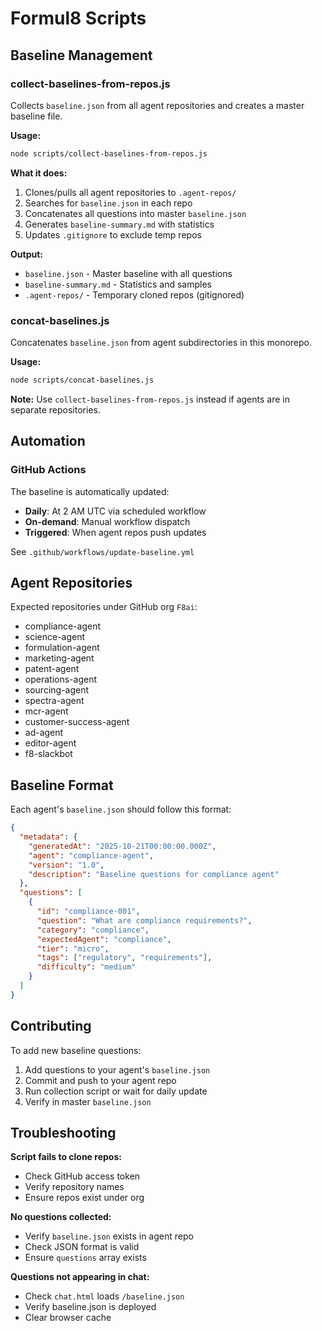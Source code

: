 # Formul8 Scripts

## Baseline Management

### collect-baselines-from-repos.js

Collects `baseline.json` from all agent repositories and creates a master baseline file.

**Usage:**
```bash
node scripts/collect-baselines-from-repos.js
```

**What it does:**
1. Clones/pulls all agent repositories to `.agent-repos/`
2. Searches for `baseline.json` in each repo
3. Concatenates all questions into master `baseline.json`
4. Generates `baseline-summary.md` with statistics
5. Updates `.gitignore` to exclude temp repos

**Output:**
- `baseline.json` - Master baseline with all questions
- `baseline-summary.md` - Statistics and samples
- `.agent-repos/` - Temporary cloned repos (gitignored)

### concat-baselines.js

Concatenates `baseline.json` from agent subdirectories in this monorepo.

**Usage:**
```bash
node scripts/concat-baselines.js
```

**Note:** Use `collect-baselines-from-repos.js` instead if agents are in separate repositories.

## Automation

### GitHub Actions

The baseline is automatically updated:

- **Daily**: At 2 AM UTC via scheduled workflow
- **On-demand**: Manual workflow dispatch
- **Triggered**: When agent repos push updates

See `.github/workflows/update-baseline.yml`

## Agent Repositories

Expected repositories under GitHub org `F8ai`:

- compliance-agent
- science-agent
- formulation-agent
- marketing-agent
- patent-agent
- operations-agent
- sourcing-agent
- spectra-agent
- mcr-agent
- customer-success-agent
- ad-agent
- editor-agent
- f8-slackbot

## Baseline Format

Each agent's `baseline.json` should follow this format:

```json
{
  "metadata": {
    "generatedAt": "2025-10-21T00:00:00.000Z",
    "agent": "compliance-agent",
    "version": "1.0",
    "description": "Baseline questions for compliance agent"
  },
  "questions": [
    {
      "id": "compliance-001",
      "question": "What are compliance requirements?",
      "category": "compliance",
      "expectedAgent": "compliance",
      "tier": "micro",
      "tags": ["regulatory", "requirements"],
      "difficulty": "medium"
    }
  ]
}
```

## Contributing

To add new baseline questions:

1. Add questions to your agent's `baseline.json`
2. Commit and push to your agent repo
3. Run collection script or wait for daily update
4. Verify in master `baseline.json`

## Troubleshooting

**Script fails to clone repos:**
- Check GitHub access token
- Verify repository names
- Ensure repos exist under org

**No questions collected:**
- Verify `baseline.json` exists in agent repo
- Check JSON format is valid
- Ensure `questions` array exists

**Questions not appearing in chat:**
- Check `chat.html` loads `/baseline.json`
- Verify baseline.json is deployed
- Clear browser cache
